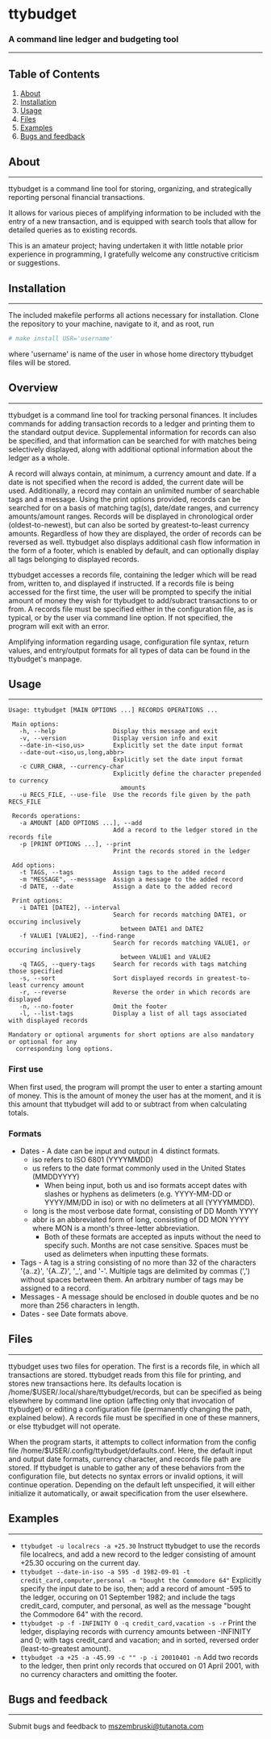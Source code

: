 # ttybudget
### A command line ledger and budgeting tool
-----------------
## Table of Contents
1. [About](https://github.com/uglifruit3/BeepComp#about)
2. [Installation](https://github.com/uglifruit3/BeepComp#installation)
3. [Usage](https://github.com/uglifruit3/BeepComp#usage)
4. [Files](https://github.com/uglifruit3/BeepComp#example)
5. [Examples](https://github.com/uglifruit3/BeepComp#example)
6. [Bugs and feedback](https://github.com/uglifruit3/BeepComp#limitations-and-to-do)

## About
-----------------
ttybudget is a command line tool for storing, organizing, and strategically reporting personal financial transactions.

It allows for various pieces of amplifying information to be included with the entry of a new transaction, and is equipped with search tools that allow for detailed queries as to existing records.

This is an amateur project; having undertaken it with little notable prior experience in programming, I gratefully welcome any constructive criticism or suggestions.

## Installation
-----------------
The included makefile performs all actions necessary for installation. Clone the repository to your machine, navigate to it, and as root, run 
```bash
# make install USR='username'
```
where 'username' is name of the user in whose home directory ttybudget files will be stored.

## Overview
-----------------
ttybudget is a command line tool for tracking personal finances. It includes commands for adding transaction records to a ledger and printing them to the standard output device. Supplemental information for records can also be specified, and that information can be searched for with matches being selectively displayed, along with additional optional information about the ledger as a whole.

A record will always contain, at minimum, a currency amount and date. If a date is not specified when the record is added, the current date will be used. Additionally, a record may contain an unlimited number of searchable tags and a message. Using the print options provided, records can be searched for on a basis of matching tag(s), date/date ranges, and currency amounts/amount ranges. Records will be displayed in chronological order (oldest-to-newest), but can also be sorted by greatest-to-least currency amounts. Regardless of how they are displayed, the order of records can be reversed as well. ttybudget also displays additional cash flow information in the form of a footer, which is enabled by default, and can optionally display all tags belonging to displayed records. 

ttybudget accesses a records file, containing the ledger which will be read from, written to, and displayed if instructed. If a records file is being accessed for the first time, the user will be prompted to specify the initial amount of money they wish for ttybudget to add/subract transactions to or from. A records file must be specified either in the configuration file, as is typical, or by the user via command line option. If not specified, the program will exit with an error.

Amplifying information regarding usage, configuration file syntax, return values, and entry/output formats for all types of data can be found in the ttybudget's manpage.

## Usage
-----------------
```
Usage: ttybudget [MAIN OPTIONS ...] RECORDS OPERATIONS ...

 Main options:
   -h, --help                Display this message and exit
   -v, --version             Display version info and exit
   --date-in-<iso,us>        Explicitly set the date input format
   --date-out-<iso,us,long,abbr>
                             Explicitly set the date input format
   -c CURR_CHAR, --currency-char
                             Explicitly define the character prepended to currency
                               amounts
   -u RECS_FILE, --use-file  Use the records file given by the path RECS_FILE

 Records operations:
   -a AMOUNT [ADD OPTIONS ...], --add
                             Add a record to the ledger stored in the records file
   -p [PRINT OPTIONS ...], --print
                             Print the records stored in the ledger

 Add options:
   -t TAGS, --tags           Assign tags to the added record
   -m "MESSAGE", --messsage  Assign a message to the added record
   -d DATE, --date           Assign a date to the added record

 Print options:
   -i DATE1 [DATE2], --interval
                             Search for records matching DATE1, or occuring inclusively
                               between DATE1 and DATE2
   -f VALUE1 [VALUE2], --find-range
                             Search for records matching VALUE1, or occuring inclusively
                               between VALUE1 and VALUE2
   -q TAGS, --query-tags     Search for records with tags matching those specified
   -s, --sort                Sort displayed records in greatest-to-least currency amount
   -r, --reverse             Reverse the order in which records are displayed
   -n, --no-footer           Omit the footer
   -l, --list-tags           Display a list of all tags associated with displayed records

Mandatory or optional arguments for short options are also mandatory or optional for any
  corresponding long options.
```
### First use
When first used, the program will prompt the user to enter a starting amount of money. This is the amount of money the user has at the moment, and it is this amount that ttybudget will add to or subtract from when calculating totals.

### Formats
* Dates - A date can be input and output in 4 distinct formats.
	* iso refers to ISO 6801 (YYYYMMDD)
	* us refers to the date format commonly used in the United States (MMDDYYYY)
		* When being input, both us and iso formats accept dates with slashes or hyphens as delimeters (e.g. YYYY-MM-DD or YYYY/MM/DD in iso) or with no delimeters at all (YYYYMMDD).
	* long is the most verbose date format, consisting of DD Month YYYY
	* abbr is an abbreviated form of long, consisting of DD MON YYYY where MON is a month's three-letter abbreviation.
		* Both of these formats are accepted as inputs without the need to specify such. Months are not case sensitive. Spaces must be used as delimeters when inputting these formats.
* Tags - A tag is a string consisting of no more than 32 of the characters '{a..z}', '{A..Z}', '\_', and '-'. Multiple tags are delimited by commas (',') without spaces between them. An arbitrary number of tags may be assigned to a record.
* Messages - A message should be enclosed in double quotes and be no more than 256 characters in length.
* Dates - see Date formats above.

## Files
-----------------
ttybudget uses two files for operation. The first is a records file, in which all transactions are stored. ttybudget reads from this file for printing, and stores new transactions here. Its defaults location is /home/$USER/.local/share/ttybudget/records, but can be specified as being elsewhere by command line option (affecting only that invocation of ttybudget) or editing a configuration file (permanently changing the path, explained below). A records file must be specified in one of these manners, or else ttybudget will not operate.

When the program starts, it attempts to collect information from the config file /home/$USER/.config/ttybudget/defaults.conf. Here, the default input and output date formats, currency character, and records file path are stored. If ttybudget is unable to gather any of these behaviors from the configuration file, but detects no syntax errors or invalid options, it will continue operation. Depending on the default left unspecified, it will either initialize it automatically, or await specification from the user elsewhere. 

## Examples
-----------------
* `ttybudget -u localrecs -a +25.30` Instruct ttybudget to use the records file localrecs, and add a new record to the ledger consisting of amount +25.30 occuring on the current day.
* `ttybudget --date-in-iso -a 595 -d 1982-09-01 -t credit_card,computer,personal -m "bought the Commodore 64"` Explicitly specify the input date to be iso, then; add a record of amount -595 to the ledger, occuring on 01 September 1982; and include the tags credit_card, computer, and personal, as well as the message "bought the Commodore 64" with the record.
* `ttybudget -p -f -INFINITY 0 -q credit_card,vacation -s -r` Print the ledger, displaying records with currency amounts between -INFINITY and 0; with tags credit\_card and vacation; and in sorted, reversed order (least-to-greatest amount).
* `ttybudget -a +25 -a -45.99 -c "" -p -i 20010401 -n` Add two records to the ledger, then print only records that occured on 01 April 2001, with no currency characters and omitting the footer.

## Bugs and feedback
-----------------
Submit bugs and feedback to mszembruski@tutanota.com
